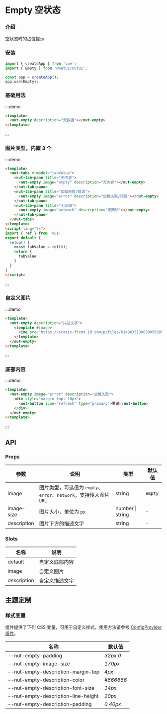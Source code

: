 # Empty 空状态

### 介绍

空状态时的占位提示

### 安装
```javascript
import { createApp } from 'vue';
import { Empty } from '@nutui/nutui';

const app = createApp();
app.use(Empty);
```

### 基础用法
:::demo
```html
<template>
  <nut-empty description="无数据"></nut-empty>
</template>
```
:::

### 图片类型，内置 3 个
:::demo
```html
<template>
  <nut-tabs v-model="tabValue">
    <nut-tab-pane title="无内容">
      <nut-empty image="empty" description="无内容"></nut-empty>
    </nut-tab-pane>
    <nut-tab-pane title="加载失败/错误">
      <nut-empty image="error" description="加载失败/错误"></nut-empty>
    </nut-tab-pane>
    <nut-tab-pane title="无网络">
      <nut-empty image="network" description="无网络"></nut-empty>
    </nut-tab-pane>
  </nut-tabs>
</template>
<script lang="ts">
import { ref } from 'vue';
export default {
  setup() {
    const tabValue = ref(0);
    return {
      tabValue
    }
  }
}
</script>
```
:::
### 自定义图片
:::demo
```html
<template>
  <nut-empty description="描述文字">
    <template #image>
      <img src="https://static-ftcms.jd.com/p/files/61a9e3313985005b3958672e.png" />
    </template>
  </nut-empty>
</template>
```
:::

### 底部内容
:::demo
```html
<template>
  <nut-empty image="error" description="加载失败">
    <div style="margin-top: 10px">
      <nut-button icon="refresh" type="primary">重试</nut-button>
    </div>
  </nut-empty>
</template>
```
:::

## API

### Props

| 参数         | 说明                             | 类型   | 默认值           |
|--------------|----------------------------------|--------|------------------|
| image         | 图片类型，可选值为 `empty`、`error`、`network`，支持传入图片 `URL`               | string | `empty`        |
| image-size        | 图片大小，单位为 `px`                         | number \| string | `-`       |
| description         | 图片下方的描述文字 | string | `-`                |

### Slots

| 名称 | 说明           | 
|--------|----------------|
| default  | 	自定义底部内容 | 
| image  | 自定义图片 | 
| description  | 自定义描述文字 | 


## 主题定制

### 样式变量

组件提供了下列 CSS 变量，可用于自定义样式，使用方法请参考 [ConfigProvider 组件](#/zh-CN/component/configprovider)。

| 名称                                    | 默认值                     |
| --------------------------------------- | -------------------------- |
| --nut-empty-padding| _32px 0_ |
| --nut-empty-image-size| _170px_ |
| --nut-empty-description-margin-top| _4px_ |
| --nut-empty-description-color| _#666666_ |
| --nut-empty-description-font-size| _14px_ |
| --nut-empty-description-line-height| _20px_ |
| --nut-empty-description-padding| _0 40px_ |